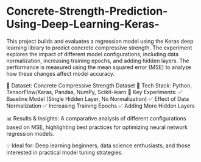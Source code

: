 # Concrete-Strength-Prediction-Using-Deep-Learning-Keras-

This project builds and evaluates a regression model using the Keras deep learning library to predict concrete compressive strength. The experiment explores the impact of different model configurations, including data normalization, increasing training epochs, and adding hidden layers. The performance is measured using the mean squared error (MSE) to analyze how these changes affect model accuracy.

🔹 Dataset: Concrete Compressive Strength Dataset
🔹 Tech Stack: Python, TensorFlow/Keras, Pandas, NumPy, Scikit-learn
🔹 Key Experiments:
✅ Baseline Model (Single Hidden Layer, No Normalization)
✅ Effect of Data Normalization
✅ Increasing Training Epochs
✅ Adding More Hidden Layers

📊 Results & Insights: A comparative analysis of different configurations based on MSE, highlighting best practices for optimizing neural network regression models.

💡 Ideal for: Deep learning beginners, data science enthusiasts, and those interested in practical model tuning strategies.
